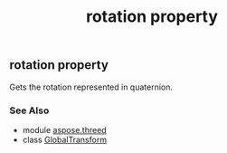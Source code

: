 ﻿---
title: rotation property
second_title: Aspose.3D for Python via .NET API References
description: 
type: docs
weight: 40
url: /python-net/aspose.threed/globaltransform/rotation/
is_root: false
---

## rotation property


Gets the rotation represented in quaternion.

### See Also
* module [aspose.threed](../../)
* class [GlobalTransform](/3d/python-net/aspose.threed/globaltransform)
